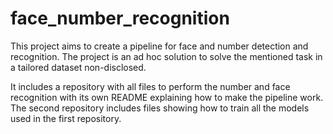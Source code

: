 # face_number_recognition
This project aims to create a pipeline for face and number detection and recognition. The project is an ad hoc solution to solve the mentioned task in a tailored dataset non-disclosed.

It includes a repository with all files to perform the number and face recognition with its own README explaining how to make the pipeline work. The second repository includes files showing how to train all the models used in the first repository.
